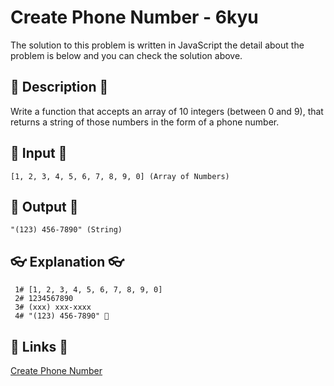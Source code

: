 # Create Phone Number - 6kyu

The solution to this problem is written in JavaScript the detail about the problem is below and you can check the solution above.

## 💬 Description 💬

Write a function that accepts an array of 10 integers (between 0 and 9), that returns a string of those numbers in the form of a phone number.

## 🥚 Input 🥚

```
[1, 2, 3, 4, 5, 6, 7, 8, 9, 0] (Array of Numbers)
```

## 🐣 Output 🐣

```
"(123) 456-7890" (String)
```

## 👓 Explanation 👓

```
 1# [1, 2, 3, 4, 5, 6, 7, 8, 9, 0]
 2# 1234567890
 3# (xxx) xxx-xxxx
 4# "(123) 456-7890" 🎉
```

## 🔗 Links 🔗

[Create Phone Number](https://www.codewars.com/kata/525f50e3b73515a6db000b83)
